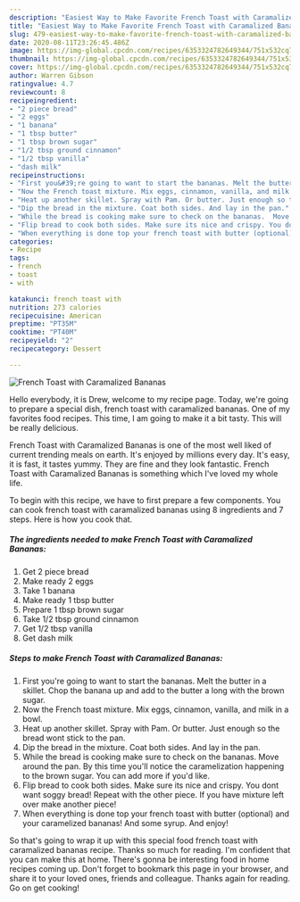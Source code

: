 ```yaml
---
description: "Easiest Way to Make Favorite French Toast with Caramalized Bananas"
title: "Easiest Way to Make Favorite French Toast with Caramalized Bananas"
slug: 479-easiest-way-to-make-favorite-french-toast-with-caramalized-bananas
date: 2020-08-11T23:26:45.486Z
image: https://img-global.cpcdn.com/recipes/6353324782649344/751x532cq70/french-toast-with-caramalized-bananas-recipe-main-photo.jpg
thumbnail: https://img-global.cpcdn.com/recipes/6353324782649344/751x532cq70/french-toast-with-caramalized-bananas-recipe-main-photo.jpg
cover: https://img-global.cpcdn.com/recipes/6353324782649344/751x532cq70/french-toast-with-caramalized-bananas-recipe-main-photo.jpg
author: Warren Gibson
ratingvalue: 4.7
reviewcount: 8
recipeingredient:
- "2 piece bread"
- "2 eggs"
- "1 banana"
- "1 tbsp butter"
- "1 tbsp brown sugar"
- "1/2 tbsp ground cinnamon"
- "1/2 tbsp vanilla"
- "dash milk"
recipeinstructions:
- "First you&#39;re going to want to start the bananas. Melt the butter in a skillet. Chop the banana up and add to the butter a long with the brown sugar."
- "Now the French toast mixture. Mix eggs, cinnamon, vanilla, and milk in a bowl."
- "Heat up another skillet. Spray with Pam. Or butter. Just enough so the bread wont stick to the pan."
- "Dip the bread in the mixture. Coat both sides. And lay in the pan."
- "While the bread is cooking make sure to check on the bananas.  Move around the pan. By this time you&#39;ll notice the caramelization happening to the brown sugar. You can add more if you&#39;d like."
- "Flip bread to cook both sides. Make sure its nice and crispy. You dont want soggy bread! Repeat with the other piece. If you have mixture left over make another piece!"
- "When everything is done top your french toast with butter (optional) and your caramelized bananas! And some syrup. And enjoy!"
categories:
- Recipe
tags:
- french
- toast
- with

katakunci: french toast with 
nutrition: 273 calories
recipecuisine: American
preptime: "PT35M"
cooktime: "PT40M"
recipeyield: "2"
recipecategory: Dessert

---
```



![French Toast with Caramalized Bananas](https://img-global.cpcdn.com/recipes/6353324782649344/751x532cq70/french-toast-with-caramalized-bananas-recipe-main-photo.jpg)

Hello everybody, it is Drew, welcome to my recipe page. Today, we're going to prepare a special dish, french toast with caramalized bananas. One of my favorites food recipes. This time, I am going to make it a bit tasty. This will be really delicious.



French Toast with Caramalized Bananas is one of the most well liked of current trending meals on earth. It's enjoyed by millions every day. It's easy, it is fast, it tastes yummy. They are fine and they look fantastic. French Toast with Caramalized Bananas is something which I've loved my whole life.


To begin with this recipe, we have to first prepare a few components. You can cook french toast with caramalized bananas using 8 ingredients and 7 steps. Here is how you cook that.

<!--inarticleads1-->

##### The ingredients needed to make French Toast with Caramalized Bananas:

1. Get 2 piece bread
1. Make ready 2 eggs
1. Take 1 banana
1. Make ready 1 tbsp butter
1. Prepare 1 tbsp brown sugar
1. Take 1/2 tbsp ground cinnamon
1. Get 1/2 tbsp vanilla
1. Get dash milk




<!--inarticleads2-->

##### Steps to make French Toast with Caramalized Bananas:

1. First you&#39;re going to want to start the bananas. Melt the butter in a skillet. Chop the banana up and add to the butter a long with the brown sugar.
1. Now the French toast mixture. Mix eggs, cinnamon, vanilla, and milk in a bowl.
1. Heat up another skillet. Spray with Pam. Or butter. Just enough so the bread wont stick to the pan.
1. Dip the bread in the mixture. Coat both sides. And lay in the pan.
1. While the bread is cooking make sure to check on the bananas.  Move around the pan. By this time you&#39;ll notice the caramelization happening to the brown sugar. You can add more if you&#39;d like.
1. Flip bread to cook both sides. Make sure its nice and crispy. You dont want soggy bread! Repeat with the other piece. If you have mixture left over make another piece!
1. When everything is done top your french toast with butter (optional) and your caramelized bananas! And some syrup. And enjoy!




So that's going to wrap it up with this special food french toast with caramalized bananas recipe. Thanks so much for reading. I'm confident that you can make this at home. There's gonna be interesting food in home recipes coming up. Don't forget to bookmark this page in your browser, and share it to your loved ones, friends and colleague. Thanks again for reading. Go on get cooking!
